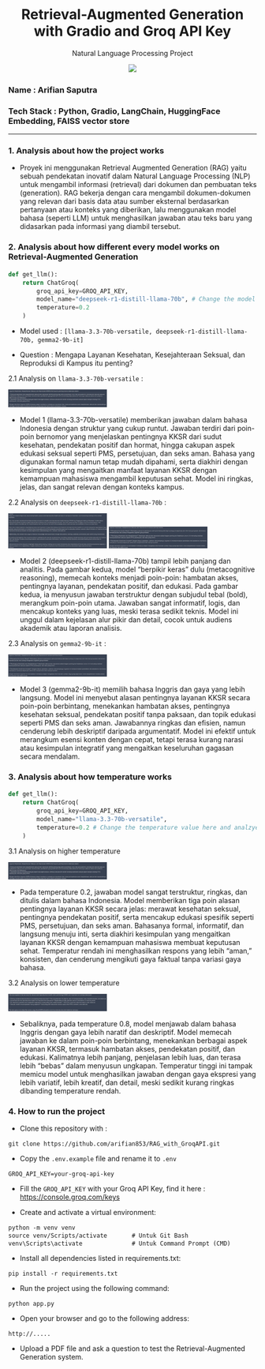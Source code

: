 <h1 align="center"> Retrieval-Augmented Generation with Gradio and Groq API Key</h1>
<p align="center"> Natural Language Processing Project</p>

<div align="center">

<img src="https://img.shields.io/badge/python-3670A0?style=for-the-badge&logo=python&logoColor=ffdd54">

</div>

### Name : Arifian Saputra
### Tech Stack : Python, Gradio, LangChain, HuggingFace Embedding, FAISS vector store

---

### 1. Analysis about how the project works
- Proyek ini menggunakan Retrieval Augmented Generation (RAG) yaitu sebuah pendekatan inovatif dalam Natural Language Processing (NLP) untuk mengambil informasi (retrieval) dari dokumen dan pembuatan teks (generation). RAG bekerja dengan cara mengambil dokumen-dokumen yang relevan dari basis data atau sumber eksternal berdasarkan pertanyaan atau konteks yang diberikan, lalu menggunakan model bahasa (seperti LLM) untuk menghasilkan jawaban atau teks baru yang didasarkan pada informasi yang diambil tersebut. 

### 2. Analysis about how different every model works on Retrieval-Augmented Generation

```python
def get_llm():
    return ChatGroq(
        groq_api_key=GROQ_API_KEY,
        model_name="deepseek-r1-distill-llama-70b", # Change the model in the code
        temperature=0.2
    )
```
- Model used : ```[llama-3.3-70b-versatile, deepseek-r1-distill-llama-70b, gemma2-9b-it]```

- Question : Mengapa Layanan Kesehatan, Kesejahteraan Seksual, dan Reproduksi di Kampus itu penting?

2.1 Analysis on ```llama-3.3-70b-versatile``` : 

<img src="model 1 RAG.jpeg" alt="llama-3.3-70b-versatile" width="200"/>

- Model 1 (llama-3.3-70b-versatile) memberikan jawaban dalam bahasa Indonesia dengan struktur yang cukup runtut. Jawaban terdiri dari poin-poin bernomor yang menjelaskan pentingnya KKSR dari sudut kesehatan, pendekatan positif dan hormat, hingga cakupan aspek edukasi seksual seperti PMS, persetujuan, dan seks aman. Bahasa yang digunakan formal namun tetap mudah dipahami, serta diakhiri dengan kesimpulan yang mengaitkan manfaat layanan KKSR dengan kemampuan mahasiswa mengambil keputusan sehat. Model ini ringkas, jelas, dan sangat relevan dengan konteks kampus.

2.2 Analysis on ```deepseek-r1-distill-llama-70b``` : 

<img src="model 2 RAG gambar 1.jpeg" alt="deepseek-r1-distill-llama-70b" width="200"/>
<img src="model 2 RAG gambar 2.jpeg" alt="deepseek-r1-distill-llama-70b" width="200"/>

- Model 2 (deepseek-r1-distill-llama-70b) tampil lebih panjang dan analitis. Pada gambar kedua, model “berpikir keras” dulu (metacognitive reasoning), memecah konteks menjadi poin-poin: hambatan akses, pentingnya layanan, pendekatan positif, dan edukasi. Pada gambar kedua, ia menyusun jawaban terstruktur dengan subjudul tebal (bold), merangkum poin-poin utama. Jawaban sangat informatif, logis, dan mencakup konteks yang luas, meski terasa sedikit teknis. Model ini unggul dalam kejelasan alur pikir dan detail, cocok untuk audiens akademik atau laporan analisis.

2.3 Analysis on ```gemma2-9b-it``` :

<img src="model 3 RAG.jpeg" alt="gemma2-9b-it" width="200"/>

- Model 3 (gemma2-9b-it) memilih bahasa Inggris dan gaya yang lebih langsung. Model ini menyebut alasan pentingnya layanan KKSR secara poin-poin berbintang, menekankan hambatan akses, pentingnya kesehatan seksual, pendekatan positif tanpa paksaan, dan topik edukasi seperti PMS dan seks aman. Jawabannya ringkas dan efisien, namun cenderung lebih deskriptif daripada argumentatif. Model ini efektif untuk merangkum esensi konten dengan cepat, tetapi terasa kurang narasi atau kesimpulan integratif yang mengaitkan keseluruhan gagasan secara mendalam.

### 3. Analysis about how temperature works

```python
def get_llm():
    return ChatGroq(
        groq_api_key=GROQ_API_KEY,
        model_name="llama-3.3-70b-versatile",
        temperature=0.2 # Change the temperature value here and analzye
    )
```

3.1 Analysis on higher temperature 

<img src="model 1 RAG.jpeg" alt="llama-3.3-70b-versatile" width="200"/>

- Pada temperature 0.2, jawaban model sangat terstruktur, ringkas, dan ditulis dalam bahasa Indonesia. Model memberikan tiga poin alasan pentingnya layanan KKSR secara jelas: merawat kesehatan seksual, pentingnya pendekatan positif, serta mencakup edukasi spesifik seperti PMS, persetujuan, dan seks aman. Bahasanya formal, informatif, dan langsung menuju inti, serta diakhiri kesimpulan yang mengaitkan layanan KKSR dengan kemampuan mahasiswa membuat keputusan sehat. Temperatur rendah ini menghasilkan respons yang lebih “aman,” konsisten, dan cenderung mengikuti gaya faktual tanpa variasi gaya bahasa.

3.2 Analysis on lower temperature

<img src="model 1 RAG temp 0.8.jpeg" alt="llama-3.3-70b-versatile" width="200"/>

- Sebaliknya, pada temperature 0.8, model menjawab dalam bahasa Inggris dengan gaya lebih naratif dan deskriptif. Model memecah jawaban ke dalam poin-poin berbintang, menekankan berbagai aspek layanan KKSR, termasuk hambatan akses, pendekatan positif, dan edukasi. Kalimatnya lebih panjang, penjelasan lebih luas, dan terasa lebih “bebas” dalam menyusun ungkapan. Temperatur tinggi ini tampak memicu model untuk menghasilkan jawaban dengan gaya ekspresi yang lebih variatif, lebih kreatif, dan detail, meski sedikit kurang ringkas dibanding temperature rendah.

### 4. How to run the project

- Clone this repository with : 

```git
git clone https://github.com/arifian853/RAG_with_GroqAPI.git
```

- Copy the ```.env.example``` file and rename it to ```.env```

```
GROQ_API_KEY=your-groq-api-key
```

- Fill the ```GROQ_API_KEY``` with your Groq API Key, find it here : https://console.groq.com/keys

- Create and activate a virtual environment:

```
python -m venv venv
source venv/Scripts/activate       # Untuk Git Bash
venv\Scripts\activate              # Untuk Command Prompt (CMD)
```

- Install all dependencies listed in requirements.txt:

```
pip install -r requirements.txt
```

- Run the project using the following command:

```
python app.py
```

- Open your browser and go to the following address:

```
http://.....
```

- Upload a PDF file and ask a question to test the Retrieval-Augmented Generation system.
